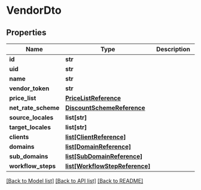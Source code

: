 # VendorDto

## Properties
Name | Type | Description | Notes
------------ | ------------- | ------------- | -------------
**id** | **str** |  | [optional] 
**uid** | **str** |  | [optional] 
**name** | **str** |  | [optional] 
**vendor_token** | **str** |  | [optional] 
**price_list** | [**PriceListReference**](PriceListReference.md) |  | [optional] 
**net_rate_scheme** | [**DiscountSchemeReference**](DiscountSchemeReference.md) |  | [optional] 
**source_locales** | **list[str]** |  | [optional] 
**target_locales** | **list[str]** |  | [optional] 
**clients** | [**list[ClientReference]**](ClientReference.md) |  | [optional] 
**domains** | [**list[DomainReference]**](DomainReference.md) |  | [optional] 
**sub_domains** | [**list[SubDomainReference]**](SubDomainReference.md) |  | [optional] 
**workflow_steps** | [**list[WorkflowStepReference]**](WorkflowStepReference.md) |  | [optional] 

[[Back to Model list]](../README.md#documentation-for-models) [[Back to API list]](../README.md#documentation-for-api-endpoints) [[Back to README]](../README.md)

